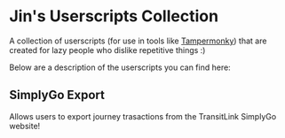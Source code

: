 # Jin's Userscripts Collection
A collection of userscripts (for use in tools like [Tampermonky](https://www.tampermonkey.net/)) that are created for lazy people who dislike repetitive things :)

Below are a description of the userscripts you can find here:

## SimplyGo Export
Allows users to export journey trasactions from the TransitLink SimplyGo website!
